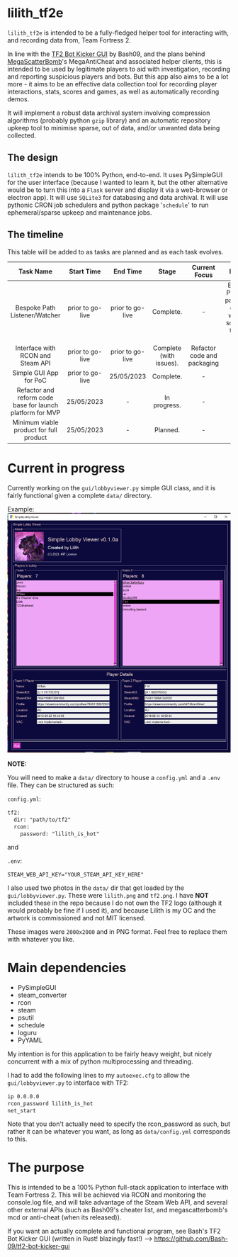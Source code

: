 # lilith_tf2e

`lilith_tf2e` is intended to be a fully-fledged helper tool for interacting with, and recording data from, Team Fortress 2.

In line with the [TF2 Bot Kicker GUI](https://github.com/Bash-09/tf2-bot-kicker-gui) by Bash09, and the plans behind [MegaScatterBomb](https://www.youtube.com/@megascatterbomb)'s MegaAntiCheat and associated helper clients, this is intended to be used by legitimate players to aid with investigation, recording and reporting suspicious players and bots. But this app also aims to be a lot more - it aims to be an effective data collection tool for recording player interactions, stats, scores and games, as well as automatically recording demos.

It will implement a robust data archival system involving compression algorithms (probably python `gzip` library) and an automatic repository upkeep tool to minimise sparse, out of data, and/or unwanted data being collected.

## The design
`lilith_tf2e` intends to be 100% Python, end-to-end. It uses PySimpleGUI for the user interface (because I wanted to learn it, but the other alternative would be to turn this into a `Flask` server and display it via a web-browser or electron app). It will use `SQLite3` for databasing and data archival. It will use pythonic CRON job schedulers and python package '`schedule`' to run ephemeral/sparse upkeep and maintenance jobs. 

## The timeline

This table will be added to as tasks are planned and as each task evolves.

| Task Name | Start Time | End Time | Stage | Current Focus | Issues | Result |
| :-------: | :--------: | :------: | :---: | :-----------: | :----: | :----: |
| Bespoke Path Listener/Watcher | prior to go-live | prior to go-live | Complete. | - | Existing Pythonic packages do not work to solve the task at hand. | `clwd` package |
| Interface with RCON and Steam API | prior to go-live | prior to go-live | Complete (with issues). | Refactor code and packaging | - | `rc` package |
| Simple GUI App for PoC | prior to go-live | 25/05/2023 | Complete. | - | - | `gui/lobbyviewer.py` app |
| Refactor and reform code base for launch platform for MVP | 25/05/2023 | - | In progress. | - | - | - |
| Minimum viable product for full product | 25/05/2023 | - | Planned. | - | - | - |

# Current in progress
Currently working on the `gui/lobbyviewer.py` simple GUI class, and it is fairly functional given a complete `data/` directory. 

Example:
![Functioning simple lobby viewer from a random TF2 lobby I was in](docs/pictures/gui.lobbyviewer.png)

**NOTE:**  

You will need to make a `data/` directory to house a `config.yml` and a `.env` file. They can be structured as such:

`config.yml`:
```
tf2:
  dir: "path/to/tf2"
  rcon:
    password: "lilith_is_hot"
```

and

`.env`:
```
STEAM_WEB_API_KEY="YOUR_STEAM_API_KEY_HERE"
```

I also used two photos in the `data/` dir that get loaded by the `gui/lobbyviewer.py`. These were `lilith.png` and `tf2.png`. I have **NOT** included these in the repo because I do not own the TF2 logo (although it would probably be fine if I used it), and because Lilith is my OC and the artwork is commissioned and not MIT licensed.

These images were `2000x2000` and in PNG format. Feel free to replace them with whatever you like.

# Main dependencies
- PySimpleGUI
- steam_converter
- rcon
- steam
- psutil
- schedule
- loguru
- PyYAML

My intention is for this application to be fairly heavy weight, but nicely concurrent with a mix of python multiprocessing and threading.

I had to add the following lines to my `autoexec.cfg` to allow the `gui/lobbyviewer.py` to interface with TF2:
```
ip 0.0.0.0
rcon_password lilith_is_hot
net_start 
```
Note that you don't actually need to specify the rcon_password as such, but rather it can be whatever you want, as long as `data/config.yml` corresponds to this.

# The purpose
This is intended to be a 100% Python full-stack application to interface with Team Fortress 2.
This will be achieved via RCON and monitoring the console.log file, and will take advantage of the Steam Web API, and several other external APIs (such as Bash09's cheater list, and 
megascatterbomb's mcd or anti-cheat (when its released)).

If you want an actually complete and functional program, see Bash's TF2 Bot Kicker GUI (written in Rust! blazingly fast!) --> https://github.com/Bash-09/tf2-bot-kicker-gui
